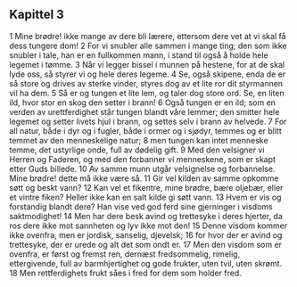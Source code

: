## Kapittel 3

1 Mine brødre! ikke mange av dere bli lærere, ettersom dere vet at vi skal få dess tungere dom!
2 For vi snubler alle sammen i mange ting; den som ikke snubler i tale, han er en fullkommen mann, i stand til også å holde hele legemet i tømme.
3 Når vi legger bissel i munnen på hestene, for at de skal lyde oss, så styrer vi og hele deres legeme.
4 Se, også skipene, enda de er så store og drives av sterke vinder, styres dog av et lite ror dit styrmannen vil ha dem.
5 Så er og tungen et lite lem, og taler dog store ord. Se, en liten ild, hvor stor en skog den setter i brann!
6 Også tungen er en ild; som en verden av urettferdighet står tungen blandt våre lemmer; den smitter hele legemet og setter livets hjul i brann, og settes selv i brann av helvede.
7 For all natur, både i dyr og i fugler, både i ormer og i sjødyr, temmes og er blitt temmet av den menneskelige natur;
8 men tungen kan intet menneske temme, det ustyrlige onde, full av dødelig gift.
9 Med den velsigner vi Herren og Faderen, og med den forbanner vi menneskene, som er skapt etter Guds billede.
10 Av samme munn utgår velsignelse og forbannelse. Mine brødre! dette må ikke være så.
11 Gir vel kilden av samme opkomme søtt og beskt vann?
12 Kan vel et fikentre, mine brødre, bære oljebær, eller et vintre fiken? Heller ikke kan en salt kilde gi søtt vann.
13 Hvem er vis og forstandig blandt dere? Han vise ved god ferd sine gjerninger i visdoms saktmodighet!
14 Men har dere besk avind og trettesyke i deres hjerter, da ros dere ikke mot sannheten og lyv ikke mot den!
15 Denne visdom kommer ikke ovenfra, men er jordisk, sanselig, djevelsk;
16 for hvor der er avind og trettesyke, der er urede og alt det som ondt er.
17 Men den visdom som er ovenfra, er først og fremst ren, dernæst fredsommelig, rimelig, ettergivende, full av barmhjertighet og gode frukter, uten tvil, uten skrømt.
18 Men rettferdighets frukt såes i fred for dem som holder fred.
